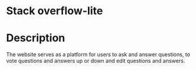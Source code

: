 # Stack overflow-lite

# Description
The website serves as a platform for users to ask and answer questions, to vote questions and answers up or down and edit questions and answers.